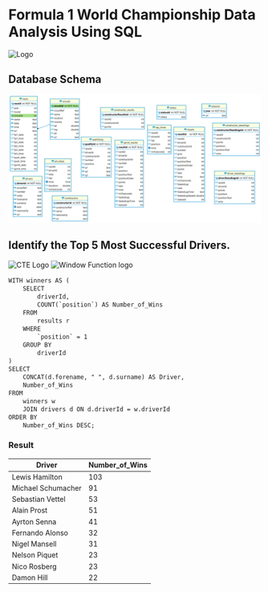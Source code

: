 # Formula 1 World Championship Data Analysis Using SQL
![Logo](https://i.pinimg.com/originals/dc/1e/cd/dc1ecd6a8b61a87ebca183f93e8f581c.png)

## Database Schema
![App Screenshot](https://github.com/john-paul-31/Formula_1/blob/main/ER%20Diagram.png)

## Identify the Top 5 Most Successful Drivers.

![CTE Logo](https://img.shields.io/badge/-CTE-green) ![Window Function logo](https://img.shields.io/badge/-Window%20Function-yellow)

```
WITH winners AS (
    SELECT
        driverId,
        COUNT(`position`) AS Number_of_Wins
    FROM
        results r
    WHERE
        `position` = 1
    GROUP BY
        driverId
)
SELECT
    CONCAT(d.forename, " ", d.surname) AS Driver,
    Number_of_Wins
FROM
    winners w
    JOIN drivers d ON d.driverId = w.driverId
ORDER BY
    Number_of_Wins DESC;
```
### Result
| Driver             | Number_of_Wins |
|--------------------|--------------|
| Lewis Hamilton      | 103          |
| Michael Schumacher  | 91           |
| Sebastian Vettel    | 53           |
| Alain Prost         | 51           |
| Ayrton Senna        | 41           |
| Fernando Alonso     | 32           |
| Nigel Mansell       | 31           |
| Nelson Piquet       | 23           |
| Nico Rosberg        | 23           |
| Damon Hill          | 22           |
